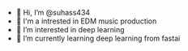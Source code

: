 - 👋 Hi, I’m @suhass434
- 👀 I'm a intrested in EDM music production
- 👀 I’m interested in deep learning
- 🌱 I’m currently learning deep learning from fastai
<!--- 💞️ I’m looking to collaborate on ...
- 📫 How to reach me ...  --->

<!---
suhass434/suhass434 is a ✨ special ✨ repository because its `README.md` (this file) appears on your GitHub profile.
You can click the Preview link to take a look at your changes.
--->
